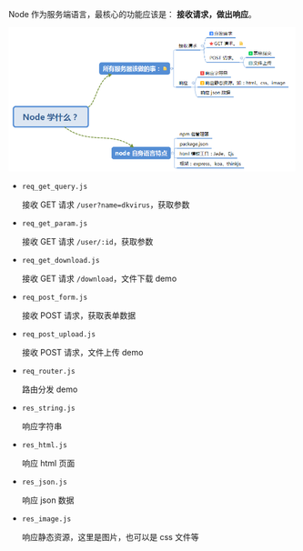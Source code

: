 
Node 作为服务端语言，最核心的功能应该是： **接收请求，做出响应**。

![node](../assets/node.png)

- `req_get_query.js`
    
    接收 GET 请求 `/user?name=dkvirus`，获取参数

- `req_get_param.js`

    接收 GET 请求 `/user/:id`，获取参数

- `req_get_download.js`

    接收 GET 请求 `/download`，文件下载 demo

- `req_post_form.js`

    接收 POST 请求，获取表单数据

- `req_post_upload.js`

    接收 POST 请求，文件上传 demo

- `req_router.js`

    路由分发 demo

- `res_string.js`

    响应字符串

- `res_html.js`

    响应 html 页面

- `res_json.js`

    响应 json 数据

- `res_image.js`

    响应静态资源，这里是图片，也可以是 css 文件等 